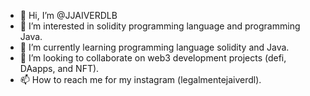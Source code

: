 - 👋 Hi, I’m @JJAIVERDLB
- 👀 I’m interested in solidity programming language and programming Java.
- 🌱 I’m currently learning programming language solidity and Java.
- 💞️ I’m looking to collaborate on web3 development projects (defi, DAapps,  and NFT).
- 📫 How to reach me for my instagram (legalmentejaiverdl).

<!---
JJAIVERDLB/JJAIVERDLB is a ✨ special ✨ repository because its `README.md` (this file) appears on your GitHub profile.
You can click the Preview link to take a look at your changes.
--->
